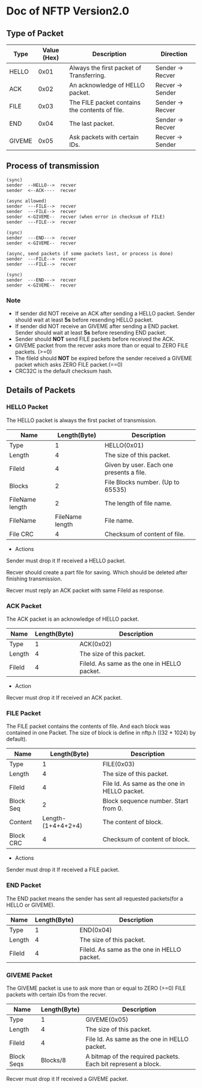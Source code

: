 # Doc of NFTP Version2.0


## Type of Packet

| Type   | Value (Hex) | Description                                    | Direction        |
| ------ | ----------- | ---------------------------------------------- | ---------------- |
| HELLO  | 0x01        | Always the first packet of Transferring.       | Sender -> Recver |
| ACK    | 0x02        | An acknowledge of HELLO packet.                | Recver -> Sender |
| FILE   | 0x03        | The FILE packet contains the contents of file. | Sender -> Recver |
| END    | 0x04        | The last packet.                               | Sender -> Recver |
| GIVEME | 0x05        | Ask packets with certain IDs.                  | Recver -> Sender |

## Process of transmission

```
(sync)
sender  --HELLO-->  recver
sender  <--ACK----  recver

(async allowed)
sender  ---FILE-->  recver
sender  ---FILE-->  recver
sender  <-GIVEME--  recver (when error in checksum of FILE)
sender  ---FILE-->  recver

(sync)
sender  ---END--->  recver
sender  <-GIVEME--  recver

(async, send packets if some packets lost, or process is done)
sender  ---FILE-->  recver
sender  ---FILE-->  recver

(sync)
sender  ---END--->  recver
sender  <-GIVEME--  recver
```

### Note

* If sender did NOT receive an ACK after sending a HELLO packet. Sender should wait at least **5s** before resending HELLO packet.
* If sender did NOT receive an GIVEME after sending a END packet. Sender should wait at least **5s** before resending END packet.
* Sender should **NOT** send FILE packets before received the ACK.
* GIVEME packet from the recver asks more than or equal to ZERO FILE packets. (>=0)
* The fileId should **NOT** be expired before the sender received a GIVEME packet which asks ZERO FILE packet.(==0)
* CRC32C is the default checksum hash.

## Details of Packets

### HELLO Packet

The HELLO packet is always the first packet of transmission.

| Name            | Length(Byte)    | Description                              |
| --------------- | --------------- | ---------------------------------------- |
| Type            | 1               | HELLO(0x01)                              |
| Length          | 4               | The size of this packet.                 |
| FileId          | 4               | Given by user. Each one presents a file. |
| Blocks          | 2               | File Blocks number. (Up to 65535)        |
| FileName length | 2               | The length of file name.                 |
| FileName        | FileName length | File name.                               |
| File CRC        | 4               | Checksum of content of file.             |

+ Actions

Sender must drop it If received a HELLO packet.

Recver should create a part file for saving. Which should be deleted after finishing transmission.

Recver must reply an ACK packet with same FileId as response.

### ACK Packet

The ACK packet is an acknowledge of HELLO packet.

| Name   | Length(Byte) | Description                                 |
| ------ | ------------ | ------------------------------------------- |
| Type   | 1            | ACK(0x02)                                   |
| Length | 4            | The size of this packet.                    |
| FileId | 4            | FileId. As same as the one in HELLO packet. |

+ Action

Recver must drop it If received an ACK packet.

### FILE Packet

The FILE packet contains the contents of file. And each block was contained in one Packet. The size of block is define in nftp.h ((32 * 1024) by default).

| Name      | Length(Byte)       | Description                                  |
| --------- | ------------------ | -------------------------------------------- |
| Type      | 1                  | FILE(0x03)                                   |
| Length    | 4                  | The size of this packet.                     |
| FileId    | 4                  | File Id. As same as the one in HELLO packet. |
| Block Seq | 2                  | Block sequence number. Start from 0.         |
| Content   | Length-(1+4+4+2+4) | The content of block.                        |
| Block CRC | 4                  | Checksum of content of block.                |

+ Actions

Sender must drop it If received a FILE packet.

### END Packet

The END packet means the sender has sent all requested packets(for a HELLO or GIVEME).

| Name   | Length(Byte) | Description                                 |
| ------ | ------------ | ------------------------------------------- |
| Type   | 1            | END(0x04)                                   |
| Length | 4            | The size of this packet.                    |
| FileId | 4            | FileId. As same as the one in HELLO packet. |

### GIVEME Packet

The GIVEME packet is use to ask more than or equal to ZERO (>=0) FILE packets with certain IDs from the recver.

| Name       | Length(Byte) | Description                                                  |
| ---------- | ------------ | ------------------------------------------------------------ |
| Type       | 1            | GIVEME(0x05)                                                 |
| Length     | 4            | The size of this packet.                                     |
| FileId     | 4            | File Id. As same as the one in HELLO packet.                 |
| Block Seqs | Blocks/8     | A bitmap of the required packets. Each bit represent a block. |

Recver must drop it If received a GIVEME packet.

